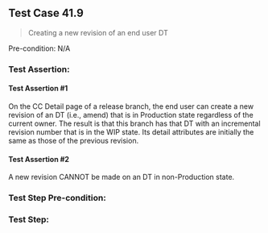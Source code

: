 ## Test Case 41.9

> Creating a new revision of an end user DT

Pre-condition: N/A

### Test Assertion:

#### Test Assertion #1
On the CC Detail page of a release branch, the end user can create a new revision of an DT (i.e., amend) that is in Production state regardless of the current owner. The result is that this branch has that DT with an incremental revision number that is in the WIP state.  Its detail attributes are initially the same as those of the previous revision.

#### Test Assertion #2
A new revision CANNOT be made on an DT in non-Production state.

### Test Step Pre-condition:



### Test Step: